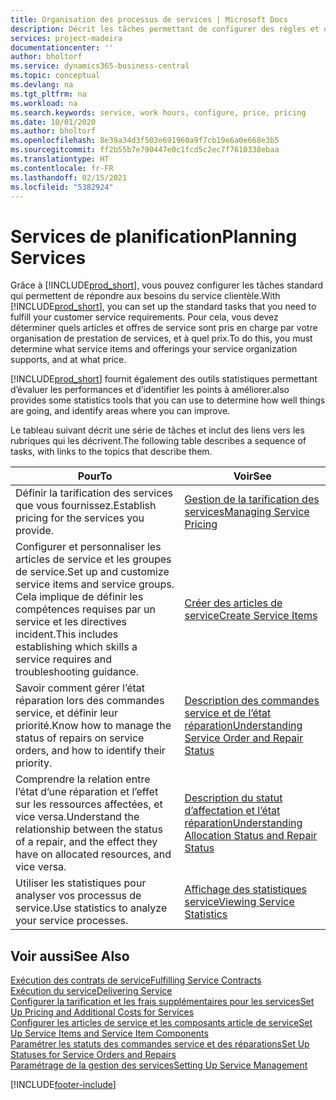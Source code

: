 ```yaml
---
title: Organisation des processus de services | Microsoft Docs
description: Décrit les tâches permettant de configurer des règles et des valeurs pour définir vos stratégies de services et vos processus de vente.
services: project-madeira
documentationcenter: ''
author: bholtorf
ms.service: dynamics365-business-central
ms.topic: conceptual
ms.devlang: na
ms.tgt_pltfrm: na
ms.workload: na
ms.search.keywords: service, work hours, configure, price, pricing
ms.date: 10/01/2020
ms.author: bholtorf
ms.openlocfilehash: 8e39a34d3f503e691960a9f7cb19e6a0e668e3b5
ms.sourcegitcommit: ff2b55b7e790447e0c1fcd5c2ec7f7610338ebaa
ms.translationtype: HT
ms.contentlocale: fr-FR
ms.lasthandoff: 02/15/2021
ms.locfileid: "5382924"
---
```

# <a name="planning-services"></a><span data-ttu-id="9df23-103">Services de planification</span><span class="sxs-lookup"><span data-stu-id="9df23-103">Planning Services</span></span>
<span data-ttu-id="9df23-104">Grâce à [!INCLUDE[prod_short](includes/prod_short.md)], vous pouvez configurer les tâches standard qui permettent de répondre aux besoins du service clientèle.</span><span class="sxs-lookup"><span data-stu-id="9df23-104">With [!INCLUDE[prod_short](includes/prod_short.md)], you can set up the standard tasks that you need to fulfill your customer service requirements.</span></span> <span data-ttu-id="9df23-105">Pour cela, vous devez déterminer quels articles et offres de service sont pris en charge par votre organisation de prestation de services, et à quel prix.</span><span class="sxs-lookup"><span data-stu-id="9df23-105">To do this, you must determine what service items and offerings your service organization supports, and at what price.</span></span>   

[!INCLUDE[prod_short](includes/prod_short.md)] <span data-ttu-id="9df23-106">fournit également des outils statistiques permettant d’évaluer les performances et d’identifier les points à améliorer.</span><span class="sxs-lookup"><span data-stu-id="9df23-106">also provides some statistics tools that you can use to determine how well things are going, and identify areas where you can improve.</span></span>
  
<span data-ttu-id="9df23-107">Le tableau suivant décrit une série de tâches et inclut des liens vers les rubriques qui les décrivent.</span><span class="sxs-lookup"><span data-stu-id="9df23-107">The following table describes a sequence of tasks, with links to the topics that describe them.</span></span>   
  
|<span data-ttu-id="9df23-108">**Pour**</span><span class="sxs-lookup"><span data-stu-id="9df23-108">**To**</span></span>|<span data-ttu-id="9df23-109">**Voir**</span><span class="sxs-lookup"><span data-stu-id="9df23-109">**See**</span></span>|  
|------------|-------------|  
|<span data-ttu-id="9df23-110">Définir la tarification des services que vous fournissez.</span><span class="sxs-lookup"><span data-stu-id="9df23-110">Establish pricing for the services you provide.</span></span>|[<span data-ttu-id="9df23-111">Gestion de la tarification des services</span><span class="sxs-lookup"><span data-stu-id="9df23-111">Managing Service Pricing</span></span>](service-service-price-management.md)|
|<span data-ttu-id="9df23-112">Configurer et personnaliser les articles de service et les groupes de service.</span><span class="sxs-lookup"><span data-stu-id="9df23-112">Set up and customize service items and service groups.</span></span> <span data-ttu-id="9df23-113">Cela implique de définir les compétences requises par un service et les directives incident.</span><span class="sxs-lookup"><span data-stu-id="9df23-113">This includes establishing which skills a service requires and troubleshooting guidance.</span></span>| [<span data-ttu-id="9df23-114">Créer des articles de service</span><span class="sxs-lookup"><span data-stu-id="9df23-114">Create Service Items</span></span>](service-how-to-create-service-items.md)|  
|<span data-ttu-id="9df23-115">Savoir comment gérer l’état réparation lors des commandes service, et définir leur priorité.</span><span class="sxs-lookup"><span data-stu-id="9df23-115">Know how to manage the status of repairs on service orders, and how to identify their priority.</span></span>|[<span data-ttu-id="9df23-116">Description des commandes service et de l’état réparation</span><span class="sxs-lookup"><span data-stu-id="9df23-116">Understanding Service Order and Repair Status</span></span>](service-service-order-status-and-repair-status.md)|  
|<span data-ttu-id="9df23-117">Comprendre la relation entre l’état d’une réparation et l’effet sur les ressources affectées, et vice versa.</span><span class="sxs-lookup"><span data-stu-id="9df23-117">Understand the relationship between the status of a repair, and the effect they have on allocated resources, and vice versa.</span></span>|[<span data-ttu-id="9df23-118">Description du statut d’affectation et l’état réparation</span><span class="sxs-lookup"><span data-stu-id="9df23-118">Understanding Allocation Status and Repair Status</span></span>](service-allocation-status-and-repair-status.md)|  
|<span data-ttu-id="9df23-119">Utiliser les statistiques pour analyser vos processus de service.</span><span class="sxs-lookup"><span data-stu-id="9df23-119">Use statistics to analyze your service processes.</span></span> | [<span data-ttu-id="9df23-120">Affichage des statistiques service</span><span class="sxs-lookup"><span data-stu-id="9df23-120">Viewing Service Statistics</span></span>](service-service-statistics.md) |

## <a name="see-also"></a><span data-ttu-id="9df23-121">Voir aussi</span><span class="sxs-lookup"><span data-stu-id="9df23-121">See Also</span></span>
[<span data-ttu-id="9df23-122">Exécution des contrats de service</span><span class="sxs-lookup"><span data-stu-id="9df23-122">Fulfilling Service Contracts</span></span>](service-fulfill-service-contracts.md)  
[<span data-ttu-id="9df23-123">Exécution du service</span><span class="sxs-lookup"><span data-stu-id="9df23-123">Delivering Service</span></span>](service-deliver-service.md)  
[<span data-ttu-id="9df23-124">Configurer la tarification et les frais supplémentaires pour les services</span><span class="sxs-lookup"><span data-stu-id="9df23-124">Set Up Pricing and Additional Costs for Services</span></span>](service-how-setup-service-costs-pricing.md)  
[<span data-ttu-id="9df23-125">Configurer les articles de service et les composants article de service</span><span class="sxs-lookup"><span data-stu-id="9df23-125">Set Up Service Items and Service Item Components</span></span>](service-how-setup-service-items.md)  
[<span data-ttu-id="9df23-126">Paramétrer les statuts des commandes service et des réparations</span><span class="sxs-lookup"><span data-stu-id="9df23-126">Set Up Statuses for Service Orders and Repairs</span></span>](service-order-repair-status.md)  
[<span data-ttu-id="9df23-127">Paramétrage de la gestion des services</span><span class="sxs-lookup"><span data-stu-id="9df23-127">Setting Up Service Management</span></span>](service-setup-service.md)  


[!INCLUDE[footer-include](includes/footer-banner.md)]
